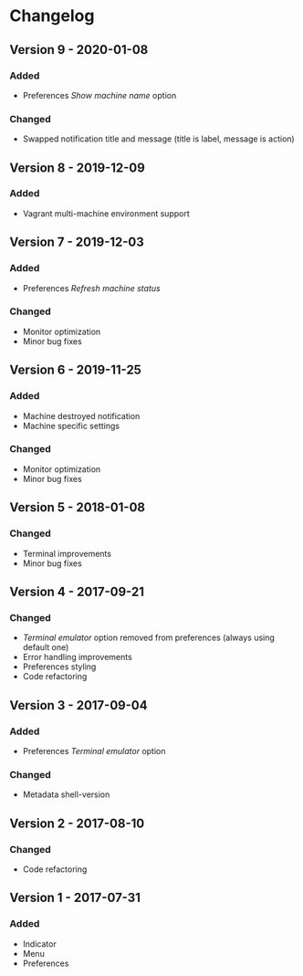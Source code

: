 # Changelog

## Version 9 - 2020-01-08
### Added
- Preferences _Show machine name_ option
### Changed
- Swapped notification title and message (title is label, message is action)

## Version 8 - 2019-12-09
### Added
- Vagrant multi-machine environment support

## Version 7 - 2019-12-03
### Added
- Preferences _Refresh machine status_
### Changed
- Monitor optimization
- Minor bug fixes

## Version 6 - 2019-11-25
### Added
- Machine destroyed notification
- Machine specific settings
### Changed
- Monitor optimization
- Minor bug fixes

## Version 5 - 2018-01-08
### Changed
- Terminal improvements
- Minor bug fixes

## Version 4 - 2017-09-21
### Changed
- _Terminal emulator_ option removed from preferences (always using default one)
- Error handling improvements
- Preferences styling
- Code refactoring

## Version 3 - 2017-09-04
### Added
- Preferences _Terminal emulator_ option
### Changed
- Metadata shell-version

## Version 2 - 2017-08-10
### Changed
- Code refactoring

## Version 1 - 2017-07-31
### Added
- Indicator
- Menu
- Preferences

